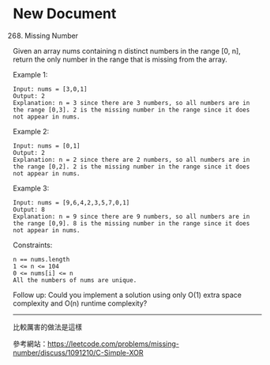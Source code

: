 # New Document

268. Missing Number

Given an array nums containing n distinct numbers in the range [0, n], return the only number in the range that is missing from the array.


 

Example 1:
``` 
Input: nums = [3,0,1]
Output: 2
Explanation: n = 3 since there are 3 numbers, so all numbers are in the range [0,3]. 2 is the missing number in the range since it does not appear in nums.
``` 
Example 2:
``` 
Input: nums = [0,1]
Output: 2
Explanation: n = 2 since there are 2 numbers, so all numbers are in the range [0,2]. 2 is the missing number in the range since it does not appear in nums.
``` 
Example 3:
``` 
Input: nums = [9,6,4,2,3,5,7,0,1]
Output: 8
Explanation: n = 9 since there are 9 numbers, so all numbers are in the range [0,9]. 8 is the missing number in the range since it does not appear in nums.
```  

Constraints:
``` 
n == nums.length
1 <= n <= 104
0 <= nums[i] <= n
All the numbers of nums are unique.
```  

Follow up: Could you implement a solution using only O(1) extra space complexity and O(n) runtime complexity?


__________________________________________________________
比較厲害的做法是這樣



參考網站：https://leetcode.com/problems/missing-number/discuss/1091210/C-Simple-XOR

